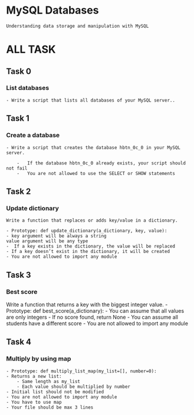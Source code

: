 # MySQL Databases
    Understanding data storage and manipulation with MySQL
# ALL TASK

## Task 0
###  List databases
    - Write a script that lists all databases of your MySQL server..

## Task 1
### Create a database
    - Write a script that creates the database hbtn_0c_0 in your MySQL server.

        -   If the database hbtn_0c_0 already exists, your script should not fail
        -   You are not allowed to use the SELECT or SHOW statements

## Task 2
###  Update dictionary
    Write a function that replaces or adds key/value in a dictionary.

    - Prototype: def update_dictionary(a_dictionary, key, value):
    - key argument will be always a string
    value argument will be any type
    -  If a key exists in the dictionary, the value will be replaced
    - If a key doesn’t exist in the dictionary, it will be created
    - You are not allowed to import any module

## Task 3
### Best score
Write a function that returns a key with the biggest integer value.
    - Prototype: def best_score(a_dictionary):
    - You can assume that all values are only integers
    - If no score found, return None
    - You can assume all students have a different score
    - You are not allowed to import any module

## Task 4
### Multiply by using map
    - Prototype: def multiply_list_map(my_list=[], number=0):
    - Returns a new list:
        - Same length as my_list
        - Each value should be multiplied by number
    - Initial list should not be modified
    - You are not allowed to import any module
    - You have to use map
    - Your file should be max 3 lines
